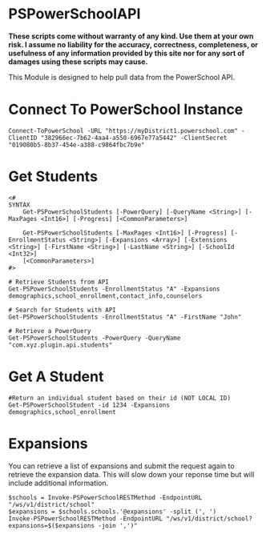 # PSPowerSchoolAPI

**These scripts come without warranty of any kind. Use them at your own risk. I assume no liability for the accuracy, correctness, completeness, or usefulness of any information provided by this site nor for any sort of damages using these scripts may cause.**

This Module is designed to help pull data from the PowerSchool API.

# Connect To PowerSchool Instance
````
Connect-ToPowerSchool -URL "https://myDistrict1.powerschool.com" -ClientID "382966ec-7b62-4aa4-a550-6967e77a5442" -ClientSecret "019080b5-8b37-454e-a388-c9864fbc7b9e"
````

# Get Students
````
<#
SYNTAX
    Get-PSPowerSchoolStudents [-PowerQuery] [-QueryName <String>] [-MaxPages <Int16>] [-Progress] [<CommonParameters>]
    
    Get-PSPowerSchoolStudents [-MaxPages <Int16>] [-Progress] [-EnrollmentStatus <String>] [-Expansions <Array>] [-Extensions <String>] [-FirstName <String>] [-LastName <String>] [-SchoolId <Int32>] 
    [<CommonParameters>]
#>

# Retrieve Students from API
Get-PSPowerSchoolStudents -EnrollmentStatus "A" -Expansions demographics,school_enrollment,contact_info,counselors

# Search for Students with API
Get-PSPowerSchoolStudents -EnrollmentStatus "A" -FirstName "John"

# Retrieve a PowerQuery
Get-PSPowerSchoolStudents -PowerQuery -QueryName "com.xyz.plugin.api.students"
````

# Get A Student
````
#Return an individual student based on their id (NOT LOCAL ID)
Get-PSPowerSchoolStudent -id 1234 -Expansions demographics,school_enrollment
````

# Expansions
You can retrieve a list of expansions and submit the request again to retrieve the expansion data.  This will slow down your reponse time but will include additional information.
````
$schools = Invoke-PSPowerSchoolRESTMethod -EndpointURL "/ws/v1/district/school"
$expansions = $schools.schools.'@expansions' -split (', ')
Invoke-PSPowerSchoolRESTMethod -EndpointURL "/ws/v1/district/school?expansions=$($expansions -join ',')"
````

